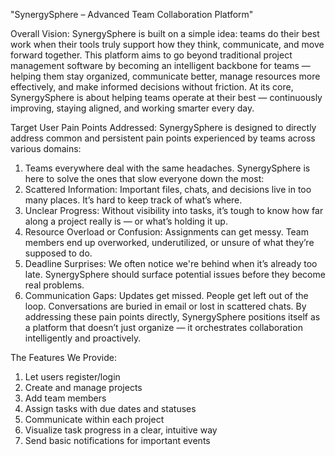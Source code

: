 "SynergySphere – Advanced Team 
Collaboration Platform" 

Overall Vision: SynergySphere is built on a simple idea: teams do their best work when their 
tools truly support how they think, communicate, and move forward together. This platform aims 
to go beyond traditional project management software by becoming an intelligent backbone for 
teams — helping them stay organized, communicate better, manage resources more effectively, 
and make informed decisions without friction. 
At its core, SynergySphere is about helping teams operate at their best — continuously 
improving, staying aligned, and working smarter every day. 

Target User Pain Points Addressed: SynergySphere is designed to directly address common 
and persistent pain points experienced by teams across various domains: 

1. Teams everywhere deal with the same headaches. SynergySphere is here to solve the ones 
   that slow everyone down the most: 
2. Scattered Information: Important files, chats, and decisions live in too many places. It’s 
   hard to keep track of what’s where. 
3. Unclear Progress: Without visibility into tasks, it’s tough to know how far along a project 
   really is — or what’s holding it up. 
4. Resource Overload or Confusion: Assignments can get messy. Team members end 
   up overworked, underutilized, or unsure of what they’re supposed to do. 
5. Deadline Surprises: We often notice we're behind when it’s already too late. 
   SynergySphere should surface potential issues before they become real problems. 
6. Communication Gaps: Updates get missed. People get left out of the loop. 
   Conversations are buried in email or lost in scattered chats. 
By addressing these pain points directly, SynergySphere positions itself as a platform that 
doesn’t just organize — it orchestrates collaboration intelligently and proactively.

The Features We Provide: 
1. Let users register/login 
2. Create and manage projects 
3. Add team members 
4. Assign tasks with due dates and statuses 
5. Communicate within each project 
6. Visualize task progress in a clear, intuitive way 
7. Send basic notifications for important events


